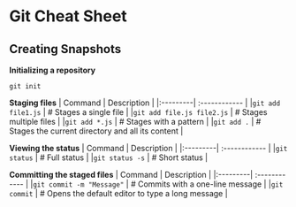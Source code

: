 # Git Cheat Sheet
      
## Creating Snapshots
**Initializing a repository**
```
git init
```

**Staging files**
| Command | Description |
|:---------| :------------ |
|`git add file1.js` | # Stages a single file |
|`git add file.js file2.js` | # Stages multiple files |
|`git add *.js` | # Stages with a pattern |
|`git add .` | # Stages the current directory and all its content |

**Viewing the status**
| Command | Description |
|:---------| :------------ |
|`git status` | # Full status |
|`git status -s` | # Short status |


**Committing the staged files**
| Command | Description |
|:---------| :------------ |
|`git commit -m "Message"` | # Commits with a one-line message |
|`git commit` | # Opens the default editor to type a long message |

